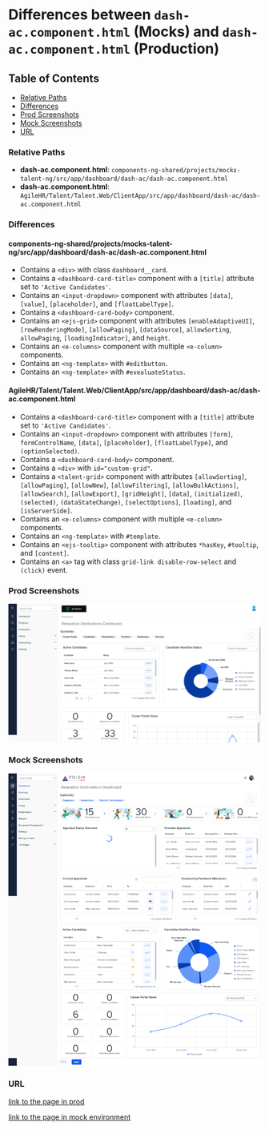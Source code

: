 # Differences between `dash-ac.component.html` (Mocks) and `dash-ac.component.html` (Production)

## Table of Contents

-   [Relative Paths](#relative-paths)
-   [Differences](#differences)
-   [Prod Screenshots](#prod-screenshots)
-   [Mock Screenshots](#mock-screenshots)
-   [URL](#url)

### Relative Paths

-   **dash-ac.component.html**: `components-ng-shared/projects/mocks-talent-ng/src/app/dashboard/dash-ac/dash-ac.component.html `
-   **dash-ac.component.html**: `AgileHR/Talent/Talent.Web/ClientApp/src/app/dashboard/dash-ac/dash-ac.component.html `

### Differences

#### components-ng-shared/projects/mocks-talent-ng/src/app/dashboard/dash-ac/dash-ac.component.html

-   Contains a `<div>` with class `dashboard__card`.
-   Contains a `<dashboard-card-title>` component with a `[title]` attribute set to `'Active Candidates'`.
-   Contains an `<input-dropdown>` component with attributes `[data]`, `[value]`, `[placeholder]`, and `[floatLabelType]`.
-   Contains a `<dashboard-card-body>` component.
-   Contains an `<ejs-grid>` component with attributes `[enableAdaptiveUI]`, `[rowRenderingMode]`, `[allowPaging]`, `[dataSource]`, `allowSorting`, `allowPaging`, `[loadingIndicator]`, and `height`.
-   Contains an `<e-columns>` component with multiple `<e-column>` components.
-   Contains an `<ng-template>` with `#editbutton`.
-   Contains an `<ng-template>` with `#evealuateStatus`.

#### AgileHR/Talent/Talent.Web/ClientApp/src/app/dashboard/dash-ac/dash-ac.component.html

-   Contains a `<dashboard-card-title>` component with a `[title]` attribute set to `'Active Candidates'`.
-   Contains an `<input-dropdown>` component with attributes `[form]`, `formControlName`, `[data]`, `[placeholder]`, `[floatLabelType]`, and `(optionSelected)`.
-   Contains a `<dashboard-card-body>` component.
-   Contains a `<div>` with `id="custom-grid"`.
-   Contains a `<talent-grid>` component with attributes `[allowSorting]`, `[allowPaging]`, `[allowNew]`, `[allowFiltering]`, `[allowBulkActions]`, `[allowSearch]`, `[allowExport]`, `[gridHeight]`, `[data]`, `(initialized)`, `(selected)`, `(dataStateChange)`, `[selectOptions]`, `[loading]`, and `[isServerSide]`.
-   Contains an `<e-columns>` component with multiple `<e-column>` components.
-   Contains an `<ng-template>` with `#template`.
-   Contains an `<ejs-tooltip>` component with attributes `*hasKey`, `#tooltip`, and `[content]`.
-   Contains an `<a>` tag with class `grid-link disable-row-select` and `(click)` event.

### Prod Screenshots

![Prod Screenshot](/assets/img/dash-ac-prod.png)

### Mock Screenshots

![Mock Screenshot](/assets/img/dash-ac-mock.png)

### URL

[link to the page in prod](https://piedpiper.agilehr.net)

[link to the page in mock environment](http://localhost:4340/dashboard)

